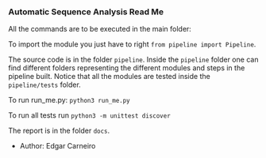 ### Automatic Sequence Analysis Read Me

All the commands are to be executed in the main folder:

To import the module you just have to right `from pipeline import Pipeline`.

The source code is in the folder `pipeline`. Inside the `pipeline` folder one can find different folders representing the different modules and steps in the pipeline built. Notice that all the modules are tested inside the `pipeline/tests` folder.

To run run_me.py: `python3 run_me.py`

To run all tests run `python3 -m unittest discover`

The report is in the folder `docs`.

* Author: Edgar Carneiro